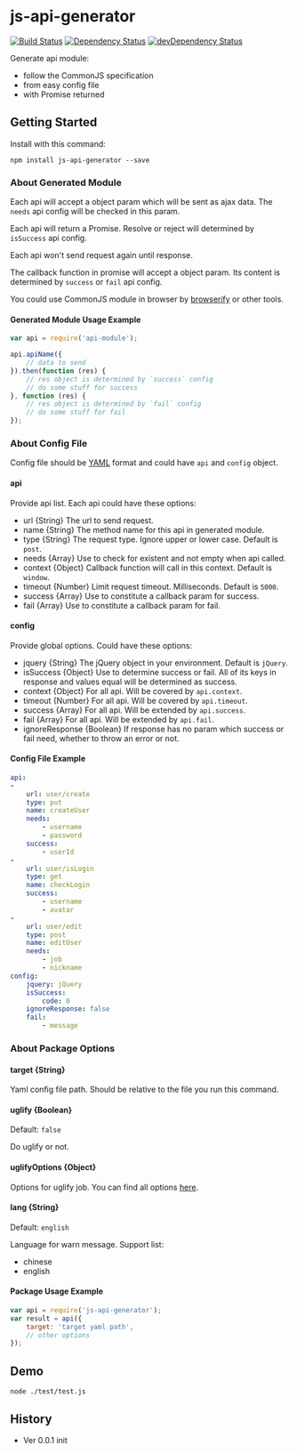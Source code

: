 # js-api-generator

[![Build Status](https://travis-ci.org/poppinlp/js-api-generator.png?branch=master)](https://travis-ci.org/poppinlp/js-api-generator)
[![Dependency Status](https://david-dm.org/poppinlp/js-api-generator.svg)](https://david-dm.org/poppinlp/js-api-generator)
[![devDependency Status](https://david-dm.org/poppinlp/js-api-generator/dev-status.svg)](https://david-dm.org/poppinlp/js-api-generator#info=devDependencies)

Generate api module:

- follow the CommonJS specification
- from easy config file
- with Promise returned

## Getting Started

Install with this command:

```shell
npm install js-api-generator --save
```

### About Generated Module

Each api will accept a object param which will be sent as ajax data. The `needs` api config will be checked in this param.

Each api will return a Promise. Resolve or reject will determined by `isSuccess` api config.

Each api won't send request again until response.

The callback function in promise will accept a object param. Its content is determined by `success` or `fail` api config.

You could use CommonJS module in browser by [browserify](https://github.com/substack/node-browserify) or other tools.

#### Generated Module Usage Example

```js
var api = require('api-module');

api.apiName({
    // data to send
}).then(function (res) {
    // res object is determined by `success` config
    // do some stuff for success
}, function (res) {
    // res object is determined by `fail` config
    // do some stuff for fail
});
```

### About Config File

Config file should be [YAML](http://www.yaml.org/spec/1.2/spec.html) format and could have `api` and `config` object.

#### api

Provide api list. Each api could have these options:

- url {String} The url to send request.
- name {String} The method name for this api in generated module.
- type {String} The request type. Ignore upper or lower case. Default is `post`.
- needs {Array} Use to check for existent and not empty when api called.
- context {Object} Callback function will call in this context. Default is `window`.
- timeout {Number} Limit request timeout. Milliseconds. Default is `5000`.
- success {Array} Use to constitute a callback param for success.
- fail {Array} Use to constitute a callback param for fail.

#### config

Provide global options. Could have these options:

- jquery {String} The jQuery object in your environment. Default is `jQuery`.
- isSuccess {Object} Use to determine success or fail. All of its keys in response and values equal will be determined as success.
- context {Object} For all api. Will be covered by `api.context`.
- timeout {Number} For all api. Will be covered by `api.timeout`.
- success {Array} For all api. Will be extended by `api.success`.
- fail {Array} For all api. Will be extended by `api.fail`.
- ignoreResponse {Boolean} If response has no param which success or fail need, whether to throw an error or not.

#### Config File Example

```yml
api:
-
    url: user/create
    type: put
    name: createUser
    needs:
        - username
        - password
    success:
        - userId
-
    url: user/isLogin
    type: get
    name: checkLogin
    success:
        - username
        - avatar
-
    url: user/edit
    type: post
    name: editUser
    needs:
        - job
        - nickname
config:
    jquery: jQuery
    isSuccess:
        code: 0
    ignoreResponse: false
    fail:
        - message
```

### About Package Options

#### target {String}

Yaml config file path. Should be relative to the file you run this command.

#### uglify {Boolean}

Default: `false`

Do uglify or not.

#### uglifyOptions {Object}

Options for uglify job. You can find all options [here](https://github.com/mishoo/UglifyJS2).

#### lang {String}

Default: `english`

Language for warn message. Support list:

- chinese
- english

#### Package Usage Example

```js
var api = require('js-api-generator');
var result = api({
    target: 'target yaml path',
    // other options
});
```

## Demo

```shell
node ./test/test.js
```

## History

- Ver 0.0.1 init
